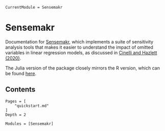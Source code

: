 ```@meta
CurrentModule = Sensemakr
```

# Sensemakr

Documentation for [Sensemakr](https://github.com/d2cml-ai/Sensemakr.jl), which implements a suite of sensitivity analysis tools that makes it easier to understand the impact of omitted variables in linear regression models, as discussed in [Cinelli and Hazlett (2020)](https://rss.onlinelibrary.wiley.com/doi/10.1111/rssb.12348).

The Julia version of the package closely mirrors the R version, which can be found [here](http://carloscinelli.com/sensemakr/).

## Contents

```@contents
Pages = [
    "quickstart.md"
]
Depth = 2
```

```@autodocs
Modules = [Sensemakr]
```

